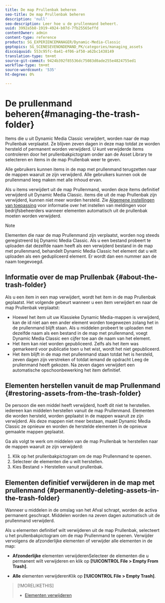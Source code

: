 ```yaml
---
title: De map Prullenbak beheren
seo-title: De map Prullenbak beheren
description: 'null'
seo-description: Leer hoe u de prullenmand beheert.
uuid: 3992a5b8-1919-4924-b07d-7fb25565effd
contentOwner: admin
content-type: reference
products: SG_EXPERIENCEMANAGER/Dynamic-Media-Classic
geptopics: SG_SCENESEVENONDEMAND_PK/categories/managing_assets
discoiquuid: 553c95fc-0a41-4f06-af50-a62bc1438149
translation-type: tm+mt
source-git-commit: 9424b392f85536dc75083d0ade255e4824755ed1
workflow-type: tm+mt
source-wordcount: '535'
ht-degree: 0%

---
```



# De prullenmand beheren{#managing-the-trash-folder}

Items die u uit Dynamic Media Classic verwijdert, worden naar de map Prullenbak verplaatst. Ze blijven zeven dagen in deze map totdat ze worden hersteld of permanent worden verwijderd. U kunt verwijderde items controleren door het prullenbakpictogram onder aan de Asset Library te selecteren en items in de map Prullenbak weer te geven.

Alle gebruikers kunnen items in de map met prullenmand terugzetten naar de mappen waaruit ze zijn verwijderd. Alle gebruikers kunnen ook de prullenmand leeg maken met alle inhoud ervan.

Als u items verwijdert uit de map Prullenmand, worden deze items definitief verwijderd uit Dynamic Media Classic. items die uit de map Prullenbak zijn verwijderd, kunnen niet meer worden hersteld. Zie [Algemene instellingen van toepassing](application-setup.md#general_settings) voor informatie over het instellen van meldingen voor bedrijfsbeheerders wanneer elementen automatisch uit de prullenbak moeten worden verwijderd.

>[!NOTE]
>
>Elementen die naar de map Prullenmand zijn verplaatst, worden nog steeds geregistreerd bij Dynamic Media Classic. Als u een bestand probeert te uploaden dat dezelfde naam heeft als een verwijderd bestand in de map met prullenmand, behandelt Dynamic Media Classic het element dat u wilt uploaden als een gedupliceerd element. Er wordt dan een nummer aan de naam toegevoegd.

## Informatie over de map Prullenbak {#about-the-trash-folder}

Als u een item in een map verwijdert, wordt het item in de map Prullenbak geplaatst. Het volgende gebeurt wanneer u een item verwijdert en naar de map Prullenbak verplaatst:

* Hoewel het item uit uw Klassieke Dynamic Media-mappen is verwijderd, kan de id niet aan een ander element worden toegewezen zolang het in de prullenmand blijft staan. Als u middelen probeert te uploaden met dezelfde naam als een bestand in de map met prullenmand, voegt Dynamic Media Classic een cijfer toe aan de naam van het element.
* Het item kan niet worden gepubliceerd. Zelfs als het item was gemarkeerd voor publicatie toen u het wist, wordt het niet gepubliceerd.
* Het item blijft in de map met prullenmand staan totdat het is hersteld, zeven dagen zijn verstreken of totdat iemand de opdracht Leeg de prullenmand heeft gekozen. Na zeven dagen verwijdert een automatische opschoonbewerking het item definitief.

## Elementen herstellen vanuit de map Prullenmand {#restoring-assets-from-the-trash-folder}

De persoon die een middel heeft verwijderd, hoeft dit niet te herstellen. iedereen kan middelen herstellen vanuit de map Prullenmand. Elementen die worden hersteld, worden geplaatst in de mappen waaruit ze zijn verwijderd. Als deze mappen niet meer bestaan, maakt Dynamic Media Classic ze opnieuw en worden de herstelde elementen in de opnieuw gemaakte mappen geplaatst.

Ga als volgt te werk om middelen van de map Prullenbak te herstellen naar de mappen waaruit ze zijn verwijderd:

1. Klik op het prullenbakpictogram om de map Prullenmand te openen.
1. Selecteer de elementen die u wilt herstellen.
1. Kies Bestand > Herstellen vanuit prullenbak.

## Elementen definitief verwijderen in de map met prullenmand {#permanently-deleting-assets-in-the-trash-folder}

Wanneer u middelen in de omslag van het Afval schrapt, worden de activa permanent geschrapt. Middelen worden na zeven dagen automatisch uit de prullenmand verwijderd.

Als u elementen definitief wilt verwijderen uit de map Prullenbak, selecteert u het prullenbakpictogram om de map Prullenmand te openen. Verwijder vervolgens de afzonderlijke elementen of verwijder alle elementen in de map:

* **Afzonderlijke** elementen verwijderenSelecteer de elementen die u permanent wilt verwijderen en klik op  **[!UICONTROL File > Empty From Trash]**.

* **Alle** elementen verwijderenKlik op  **[!UICONTROL File > Empty Trash]**.

>[!MORELIKETHIS]
>
>* [Elementen verwijderen](moving-renaming-deleting-assets.md#delete_assets)

